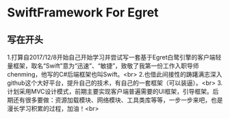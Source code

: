﻿# SwiftFramework For Egret
## 写在开头
1.打算自2017/12/8开始自己开始学习并尝试写一套基于Egret白鹭引擎的客户端轻量框架，取名“Swift”意为“迅速”、“敏捷”，致敬了我第一份工作入职导师chenming，他写的C#后端框架也叫Swift。\<br>
2.也借此间接性的踌躇满志深入github这个大好平台，提升自己的技术，有自己的一套框架（可以装逼）。\<br>
3.计划采用MVC设计模式，前期主要实现客户端普遍需要的UI框架，引导框架。后期还有很多要做：资源加载模块、网络模块、工具类库等等，一步一步来吧，也是漫长学习积累的过程，加油！\<br>
